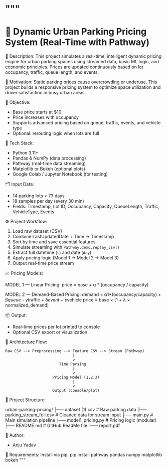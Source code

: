 """
===================================================================
🚗 Dynamic Urban Parking Pricing System (Real-Time with Pathway)
===================================================================

📌 Description:
This project simulates a real-time, intelligent dynamic pricing engine for urban parking spaces 
using streamed data, basic ML logic, and economic principles. Prices are updated continuously 
based on lot occupancy, traffic, queue length, and events.

🧠 Motivation:
Static parking prices cause overcrowding or underuse. This project builds a responsive pricing 
system to optimize space utilization and driver satisfaction in busy urban areas.

🎯 Objective:
- Base price starts at $10
- Price increases with occupancy
- Supports advanced pricing based on queue, traffic, events, and vehicle type
- Optional: rerouting logic when lots are full

🧰 Tech Stack:
- Python 3.11+
- Pandas & NumPy (data processing)
- Pathway (real-time data streaming)
- Matplotlib or Bokeh (optional plots)
- Google Colab / Jupyter Notebook (for testing)

🗂️ Input Data:
- 14 parking lots × 73 days
- 18 samples per day (every 30 min)
- Fields: Timestamp, Lot ID, Occupancy, Capacity, QueueLength, Traffic, VehicleType, Events

⚙️ Project Workflow:
1. Load raw dataset (CSV)
2. Combine LastUpdatedDate + Time → Timestamp
3. Sort by time and save essential features
4. Simulate streaming with `Pathway.demo.replay_csv()`
5. Extract full datetime (`t`) and date (`day`)
6. Apply pricing logic (Model 1 → Model 2 → Model 3)
7. Output real-time price stream

📈 Pricing Models:

MODEL 1 — Linear Pricing:
    price = base + α * (occupancy / capacity)

MODEL 2 — Demand-Based Pricing:
    demand = α1*(occupancy/capacity) + β*queue - γ*traffic + δ*event + ε*vehicle
    price = base × (1 + λ × normalized_demand)

📦 Output:
- Real-time prices per lot printed to console
- Optional CSV export or visualization

🧭 Architecture Flow:

    Raw CSV --> Preprocessing --> Feature CSV --> Stream (Pathway)
                                  |
                                  v
                            Time Parsing
                                  |
                                  v
                         Pricing Model (1,2,3)
                                  |
                                  v
                         Output (console/plot)

📂 Project Structure:

urban-parking-pricing/
├── dataset (1).csv              # Raw parking data
├── parking_stream_full.csv      # Cleaned data for stream input
├── main.py                      # Main simulation pipeline
├── model1_pricing.py            # Pricing logic (modular)
├── README.md                    # GitHub ReadMe file
└── report.pdf                   


👤 Author:
- Anju Yadav


🔗 Requirements:
Install via pip:
    pip install pathway pandas numpy matplotlib bokeh
"""


